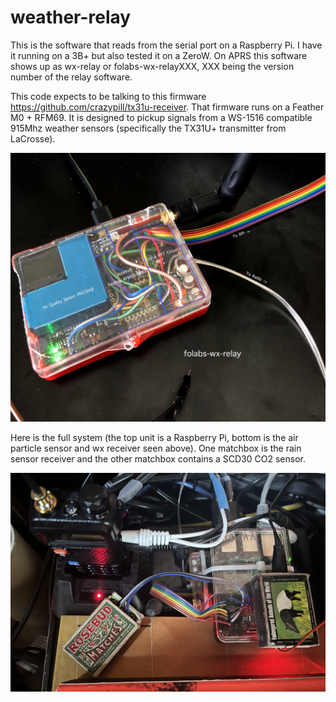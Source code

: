 # weather-relay


This is the software that reads from the serial port on a Raspberry Pi.  I have it running on a 3B+ but also tested it on a ZeroW.
On APRS this software shows up as wx-relay or folabs-wx-relayXXX, XXX being the version number of the relay software.

This code expects to be talking to this firmware https://github.com/crazypill/tx31u-receiver.  That firmware runs on a Feather M0 + RFM69.  It is designed to pickup signals from a WS-1516 compatible 915Mhz weather sensors (specifically the TX31U+ transmitter from LaCrosse).

![](https://raw.githubusercontent.com/crazypill/weather-relay/master/folabs-wx-relay.jpg)

Here is the full system (the top unit is a Raspberry Pi, bottom is the air particle sensor and wx receiver seen above).  One matchbox is the rain sensor receiver and the other matchbox contains a SCD30 CO2 sensor.

![](https://raw.githubusercontent.com/crazypill/weather-relay/master/folabs-wx-relay-full.jpeg)


